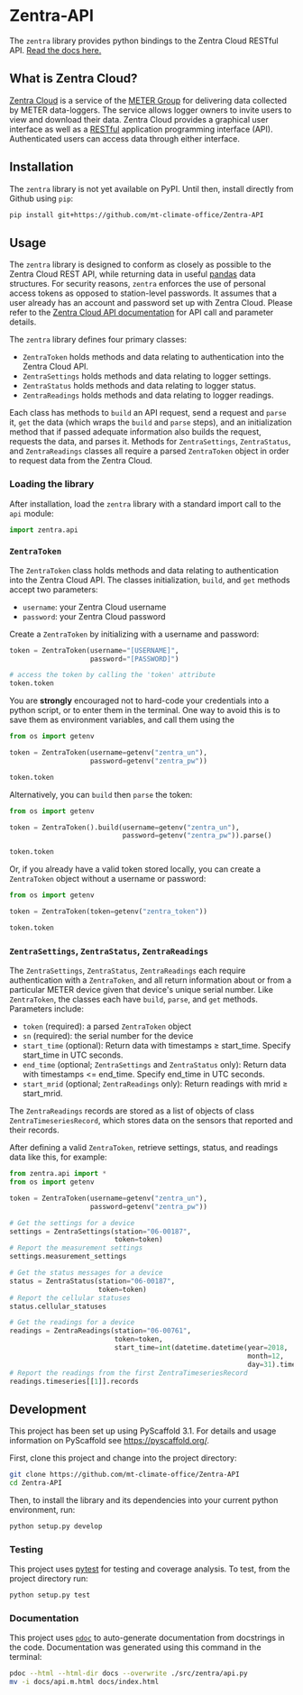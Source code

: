 # Zentra-API
The `zentra` library provides python bindings to the Zentra Cloud RESTful API. [Read the docs here.](https://mt-climate-office.github.io/Zentra-API/)

## What is Zentra Cloud?
[Zentra Cloud](https://www.metergroup.com/environment/zentra-cloud/) is a service of the [METER Group](https://www.metergroup.com/) for delivering data collected by METER data-loggers. The service allows logger owners to invite users to view and download their data. Zentra Cloud provides a graphical user interface as well as a [RESTful](https://en.wikipedia.org/wiki/Representational_state_transfer) application programming interface (API). Authenticated users can access data through either interface.

## Installation
The `zentra` library is not yet available on PyPI. Until then, install directly from Github using `pip`:

```bash
pip install git+https://github.com/mt-climate-office/Zentra-API
```

## Usage
The `zentra` library is designed to conform as closely as possible to the Zentra Cloud REST API, while returning data in useful [pandas](https://pandas.pydata.org/) data structures. For security reasons, `zentra` enforces the use of personal access tokens as opposed to station-level passwords. It assumes that a user already has an account and password set up with Zentra Cloud. Please refer to the [Zentra Cloud API documentation](https://zentracloud.com/api/v1/guide) for API call and parameter details.

The `zentra` library defines four primary classes:

- `ZentraToken` holds methods and data relating to authentication into the Zentra Cloud API.
- `ZentraSettings` holds methods and data relating to logger settings.
- `ZentraStatus` holds methods and data relating to logger status.
- `ZentraReadings` holds methods and data relating to logger readings.

Each class has methods to `build` an API request, send a request and `parse` it, `get` the data (which wraps the `build` and `parse` steps), and an initialization method that if passed adequate information also builds the request, requests the data, and parses it.
Methods for `ZentraSettings`, `ZentraStatus`, and `ZentraReadings` classes all require a parsed `ZentraToken` object in order to request data from the Zentra Cloud.

### Loading the library
After installation, load the `zentra` library with a standard import call to the `api` module:

```python
import zentra.api
```

### `ZentraToken`
The `ZentraToken` class holds methods and data relating to authentication into the Zentra Cloud API.
The classes initialization, `build`, and `get` methods accept two parameters:

- `username`: your Zentra Cloud username
- `password`: your Zentra Cloud password

Create a `ZentraToken` by initializing with a username and password:

```python
token = ZentraToken(username="[USERNAME]",
                    password="[PASSWORD]")

# access the token by calling the 'token' attribute
token.token
```

You are **strongly** encouraged not to hard-code your credentials into a python script, or to enter them in the terminal.
One way to avoid this is to save them as environment variables, and call them using the

```python
from os import getenv

token = ZentraToken(username=getenv("zentra_un"),
                    password=getenv("zentra_pw"))

token.token
```

Alternatively, you can `build` then `parse` the token:

```python
from os import getenv

token = ZentraToken().build(username=getenv("zentra_un"),
                            password=getenv("zentra_pw")).parse()

token.token
```

Or, if you already have a valid token stored locally, you can create a `ZentraToken` object without a username or password:

```python
from os import getenv

token = ZentraToken(token=getenv("zentra_token"))

token.token
```

### `ZentraSettings`, `ZentraStatus`, `ZentraReadings`
The `ZentraSettings`, `ZentraStatus`, `ZentraReadings` each require authentication with a `ZentraToken`, and all return information about or from a particular METER device given that device's unique serial number. Like `ZentraToken`, the classes each have `build`, `parse`, and `get` methods. Parameters include:

- `token` (required): a parsed `ZentraToken` object
- `sn` (required): the serial number for the device
- `start_time` (optional): Return data with timestamps ≥ start_time. Specify start_time in UTC seconds.
- `end_time` (optional; `ZentraSettings` and `ZentraStatus` only): Return data with timestamps <= end_time. Specify end_time in UTC seconds.
- `start_mrid` (optional; `ZentraReadings` only): Return readings with mrid ≥ start_mrid.

The `ZentraReadings` records are stored as a list of objects of class `ZentraTimeseriesRecord`, which stores data on the sensors that reported and their records.

After defining a valid `ZentraToken`, retrieve settings, status, and readings data like this, for example:

```python
from zentra.api import *
from os import getenv

token = ZentraToken(username=getenv("zentra_un"),
                    password=getenv("zentra_pw"))

# Get the settings for a device
settings = ZentraSettings(station="06-00187",
                          token=token)
# Report the measurement settings
settings.measurement_settings

# Get the status messages for a device
status = ZentraStatus(station="06-00187",
                      token=token)
# Report the cellular statuses
status.cellular_statuses

# Get the readings for a device
readings = ZentraReadings(station="06-00761",
                          token=token,
                          start_time=int(datetime.datetime(year=2018,
                                                           month=12,
                                                           day=31).timestamp()))
# Report the readings from the first ZentraTimeseriesRecord
readings.timeseries[[1]].records

```

## Development
This project has been set up using PyScaffold 3.1. For details and usage
information on PyScaffold see https://pyscaffold.org/.

First, clone this project and change into the project directory:

``` bash
git clone https://github.com/mt-climate-office/Zentra-API
cd Zentra-API
```

Then, to install the library and its dependencies into your current python environment, run:

```bash
python setup.py develop
```

### Testing
This project uses [pytest](https://docs.pytest.org/en/latest/) for testing and coverage analysis.
To test, from the project directory run:

```bash
python setup.py test
```

### Documentation
This project uses [`pdoc`](https://github.com/mitmproxy/pdoc) to auto-generate documentation from docstrings in the code. Documentation was generated using this command in the terminal:
```bash
pdoc --html --html-dir docs --overwrite ./src/zentra/api.py
mv -i docs/api.m.html docs/index.html
```
